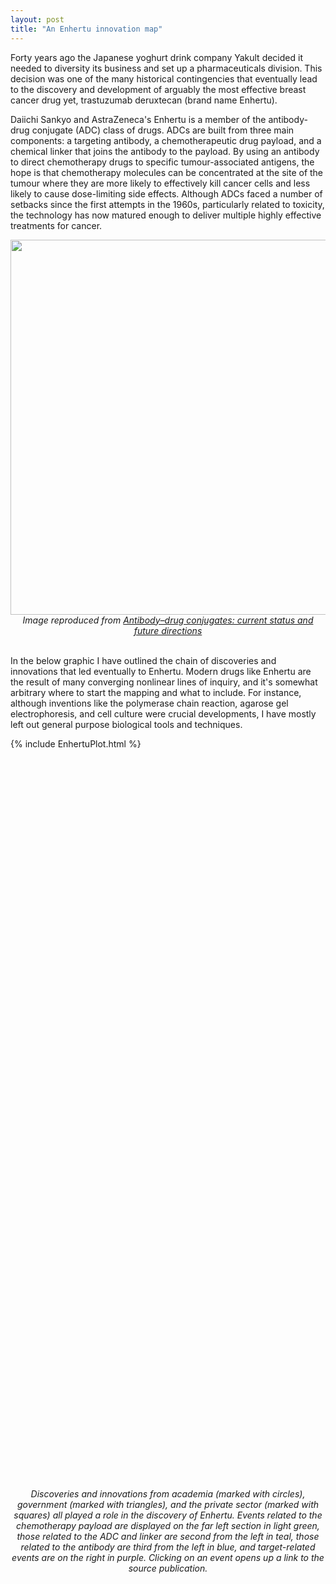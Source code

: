 ```yaml
---
layout: post
title: "An Enhertu innovation map"
---
```


<meta property="og:image" content="https://atelfo.github.io/assets/Dallebrainbiotech.png" />
<meta name="twitter:image" content="https://atelfo.github.io/assets/Dallebrainbiotech.png" />
<meta name="twitter:description" content="Mapping the chain of discoveries and innovations that led to the development of Enhertu">

Forty years ago the Japanese yoghurt drink company Yakult decided it needed to diversity its business and set up a pharmaceuticals division. This decision was one of the many historical contingencies that eventually lead to the discovery and development of arguably the most effective breast cancer drug yet, trastuzumab deruxtecan (brand name Enhertu).

Daiichi Sankyo and AstraZeneca's Enhertu is a member of the antibody-drug conjugate (ADC) class of drugs. ADCs are built from three main components: a targeting antibody, a chemotherapeutic drug payload, and a chemical linker that joins the antibody to the payload. By using an antibody to direct chemotherapy drugs to specific tumour-associated antigens, the hope is that chemotherapy molecules can be concentrated at the site of the tumour where they are more likely to effectively kill cancer cells and less likely to cause dose-limiting side effects. Although ADCs faced a number of setbacks since the first attempts in the 1960s, particularly related to toxicity, the technology has now matured enough to deliver multiple highly effective treatments for cancer.

<center><img src="https://atelfo.github.io/assets/ADCddt.png" width="600"></center>
<center><i>Image reproduced from <a href="[https://ourworldindata.org/brief-history-of-AI](https://pubmed.ncbi.nlm.nih.gov/24239727/)">Antibody–drug conjugates: current status and future directions</a></i></center>
<br>

In the below graphic I have outlined the chain of discoveries and innovations that led eventually to Enhertu. Modern drugs like Enhertu are the result of many converging nonlinear lines of inquiry, and it's somewhat arbitrary where to start the mapping and what to include. For instance, although inventions like the polymerase chain reaction, agarose gel electrophoresis, and cell culture were crucial developments, I have mostly left out general purpose biological tools and techniques. 

<div style="height: 1200px;">
  {% include EnhertuPlot.html %}
</div>

<center><i>Discoveries and innovations from academia (marked with circles), government (marked with triangles), and the private sector (marked with squares) all played a role in the discovery of Enhertu. Events related to the chemotherapy payload are displayed on the far left section in light green, those related to the ADC and linker are second from the left in teal, those related to the antibody are third from the left in blue, and target-related events are on the right in purple. Clicking on an event opens up a link to the source publication.<i></center>
